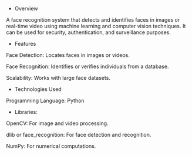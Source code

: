 - Overview

A face recognition system that detects and identifies faces in images or real-time video using machine learning and computer vision techniques. 
It can be used for security, authentication, and surveillance purposes.

- Features

Face Detection: Locates faces in images or videos.

Face Recognition: Identifies or verifies individuals from a database.

Scalability: Works with large face datasets.

- Technologies Used

Programming Language: Python

- Libraries:
  
OpenCV: For image and video processing.

dlib or face_recognition: For face detection and recognition.

NumPy: For numerical computations.
